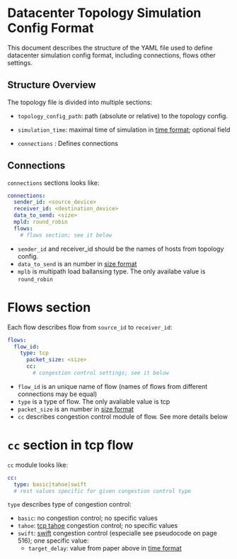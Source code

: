 # Datacenter Topology Simulation Config Format

This document describes the structure of the YAML file used to define datacenter simulation config format, including connections, flows other settings.

## Structure Overview

The topology file is divided into multiple sections:

- `topology_config_path`: path (absolute or relative) to the topology config.

- `simulation_time`: maximal time of simulation in [time format](../README.md); optional field

- `connections` : Defines connections

## Connections

`connections` sections looks like:

```yaml
connections:
  sender_id: <source_device>
  receiver_id: <destination_device>
  data_to_send: <size>
  mpld: round_robin
  flows:
    # flows section; see it below
```

- `sender_id` and receiver_id should be the names of hosts  from topology config.
- `data_to_send` is an number in [size format](../README.md)
- `mplb` is multipath load ballansing type. The only availabe value is `round_robin`

# Flows section

Each flow describes flow from `source_id` to `receiver_id`:

```yaml
flows:
  flow_id:
    type: tcp
      packet_size: <size>
      cc:
        # congestion control settings; see it below
```

- `flow_id` is an unique name of flow (names of flows from different connections may be equal)
- `type` is a type of flow. The only avaliable value is tcp
- `packet_size` is an number in [size format](../README.md)
- `cc` describes congestion control module of flow. See more details below

# `cc` section in tcp flow

`cc` module looks like:

```yaml
cc:
  type: basic|tahoe|swift
  # rest values specific for given congestion control type
```

`type` describes type of congestion control:

- `basic`: no congestion control; no specific values
- `tahoe`: [tcp tahoe](https://www.geeksforgeeks.org/computer-networks/tcp-tahoe-and-tcp-reno/) congestion control; no specific values
- `swift`: [swift](https://2022-cs244.github.io/papers/L5-swift.pdf) congestion control (especialle see pseudocode on page 516); one specific value:
  + `target_delay`: value from paper above in [time format](../README.md)
